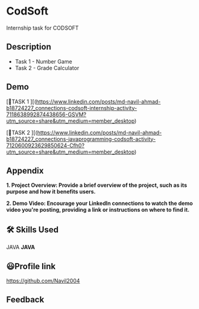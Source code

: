 # CodSoft

Internship task for CODSOFT
## Description 
- Task 1 - Number Game
- Task 2 - Grade Calculator

## Demo
[🔗TASK 1 ][(https://www.linkedin.com/posts/md-navil-ahmad-b18724227_connections-codsoft-internship-activity-7118638992874438656-GSVM?utm_source=share&utm_medium=member_desktop)

[🔗TASK 2 ][(https://www.linkedin.com/posts/md-navil-ahmad-b18724227_connections-javaprogramming-codsoft-activity-7120600923629850624-Cfh0?utm_source=share&utm_medium=member_desktop)

## Appendix

**1. Project Overview: Provide a brief overview of the project, such as its purpose and how it benefits users.**

**2. Demo Video: Encourage your LinkedIn connections to watch the demo video you're posting, providing a link or instructions on where to find it.**


## 🛠 Skills Used
JAVA
**JAVA**



## 😃Profile link 
https://github.com/Navil2004

## Feedback
